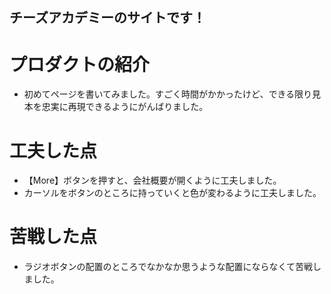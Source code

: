 ## チーズアカデミーのサイトです！

# プロダクトの紹介
- 初めてページを書いてみました。すごく時間がかかったけど、できる限り見本を忠実に再現できるようにがんばりました。

# 工夫した点
- 【More】ボタンを押すと、会社概要が開くように工夫しました。
- カーソルをボタンのところに持っていくと色が変わるように工夫しました。

# 苦戦した点
- ラジオボタンの配置のところでなかなか思うような配置にならなくて苦戦しました。